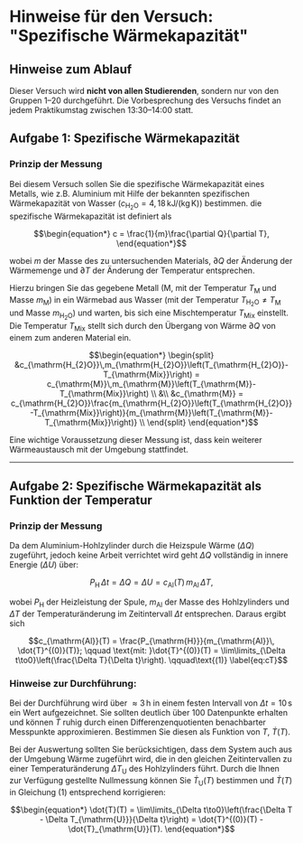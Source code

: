 # Hinweise für den Versuch: "Spezifische Wärmekapazität" 

## Hinweise zum Ablauf

Dieser Versuch wird **nicht von allen Studierenden**, sondern nur von den Gruppen 1–20 durchgeführt. Die Vorbesprechung des Versuchs findet an jedem Praktikumstag zwischen 13:30–14:00 statt.

##  Aufgabe 1: Spezifische Wärmekapazität

### Prinzip der Messung

Bei diesem Versuch sollen Sie die spezifische Wärmekapazität eines Metalls, wie z.B. Aluminium mit Hilfe der bekannten spezifischen Wärmekapazität von Wasser ($c_{\mathrm{H_{2}O}}=4,18\,\mathrm{kJ/(kg\,K)}$) bestimmen. die spezifische Wärmekapazität ist definiert als

```math
\begin{equation*}
c = \frac{1}{m}\frac{\partial Q}{\partial T},
\end{equation*}
```

wobei $m$ der Masse des zu untersuchenden Materials, $\partial Q$ der Änderung der Wärmemenge und $\partial T$ der Änderung der Temperatur entsprechen.

Hierzu bringen Sie das gegebene Metall ($\mathrm{M}$, mit der Temperatur $T_{\mathrm{M}}$ und Masse $m_{\mathrm{M}}$) in ein Wärmebad aus Wasser (mit der Temperatur $T_{\mathrm{H_{2}O}}\neq T_{\mathrm{M}}$ und Masse $m_{\mathrm{H_{2}O}}$) und warten, bis sich eine Mischtemperatur $T_{\mathrm{Mix}}$ einstellt. Die Temperatur $T_{\mathrm{Mix}}$ stellt sich durch den Übergang von Wärme $\partial Q$ von einem zum anderen Material ein. 
```math
\begin{equation*}
\begin{split}
&c_{\mathrm{H_{2}O}}\,m_{\mathrm{H_{2}O}}\left(T_{\mathrm{H_{2}O}}-T_{\mathrm{Mix}}\right) = c_{\mathrm{M}}\,m_{\mathrm{M}}\left(T_{\mathrm{M}}-T_{\mathrm{Mix}}\right) \\
&\\
&c_{\mathrm{M}} = c_{\mathrm{H_{2}O}}\frac{m_{\mathrm{H_{2}O}}\left(T_{\mathrm{H_{2}O}}-T_{\mathrm{Mix}}\right)}{m_{\mathrm{M}}\left(T_{\mathrm{M}}-T_{\mathrm{Mix}}\right)} \\
\end{split}
\end{equation*}
```

Eine wichtige Voraussetzung dieser Messung ist, dass kein weiterer Wärmeaustausch mit der Umgebung stattfindet. 

---

## Aufgabe 2: Spezifische Wärmekapazität als Funktion der Temperatur

### Prinzip der Messung

Da dem Aluminium-Hohlzylinder durch die Heizspule Wärme ($\Delta Q$) zugeführt, jedoch keine Arbeit verrichtet wird geht $\Delta Q$ vollständig in innere Energie ($\Delta U$) über:

```math
\begin{equation*}
P_{\mathrm{H}}\,\Delta t = \Delta Q = \Delta U = c_{\mathrm{Al}}(T)\,m_{\mathrm{Al}}\,\Delta T,
\end{equation*}
```

wobei $P_{\mathrm{H}}$ der Heizleistung der Spule, $m_{\mathrm{Al}}$ der Masse des Hohlzylinders und $\Delta T$ der Temperaturänderung im Zeitintervall $\Delta t$ entsprechen. Daraus ergibt sich 

```math
c_{\mathrm{Al}}(T) = \frac{P_{\mathrm{H}}}{m_{\mathrm{Al}}\, \dot{T}^{(0)}(T)}; \qquad \text{mit: }\dot{T}^{(0)}(T) = \lim\limits_{\Delta t\to0}\left(\frac{\Delta T}{\Delta t}\right). \qquad\text{(1)}
\label{eq:cT}
```

### Hinweise zur Durchführung:

Bei der Durchführung wird über $\approx 3\,\mathrm{h}$ in einem festen Intervall von $\Delta t = 10\,\mathrm{s}$ ein Wert aufgezeichnet. Sie sollten deutlich über $100$ Datenpunkte erhalten und können $\dot{T}$ ruhig durch einen Differenzenquotienten benachbarter Messpunkte approximieren. Bestimmen Sie diesen als Funktion von $T$, $\dot{T}(T)$. 

Bei der Auswertung sollten Sie berücksichtigen, dass dem System auch aus der Umgebung Wärme zugeführt wird, die in den gleichen Zeitintervallen zu einer Temperaturänderung $\Delta T_{\mathrm{U}}$ des Hohlzylinders führt. Durch die Ihnen zur Verfügung gestellte Nullmessung können Sie $\dot{T}_{\mathrm{U}}(T)$ bestimmen und $\dot{T}(T)$ in Gleichung (1) entsprechend korrigieren:

```math
\begin{equation*}
\dot{T}(T) = \lim\limits_{\Delta t\to0}\left(\frac{\Delta T - \Delta T_{\mathrm{U}}}{\Delta t}\right) = \dot{T}^{(0)}(T) - \dot{T}_{\mathrm{U}}(T).
\end{equation*}
```



